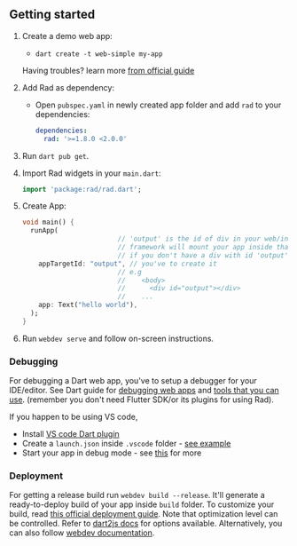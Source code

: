 ## Getting started

1. Create a demo web app:
    - `dart create -t web-simple my-app`
  
    Having troubles? learn more [from official guide](https://dart.dev/tutorials/web/get-started)
    
2. Add Rad as dependency:
    - Open `pubspec.yaml` in newly created app folder and add `rad` to your dependencies:
      ```yaml
      dependencies:
        rad: '>=1.8.0 <2.0.0'
      ```

3. Run `dart pub get`.

4. Import Rad widgets in your `main.dart`:
    ```dart
    import 'package:rad/rad.dart';
    ```

5. Create App:
    ```dart
    void main() {
      runApp(
                            // 'output' is the id of div in your web/index.html
                            // framework will mount your app inside that div
                            // if you don't have a div with id 'output' in web/index.html, 
        appTargetId: "output", // you've to create it
                            // e.g
                            //    <body>
                            //      <div id="output"></div> 
                            //    ...
        app: Text("hello world"),
      );
    }
    ```

6. Run `webdev serve` and follow on-screen instructions.

### Debugging

For debugging a Dart web app, you've to setup a debugger for your IDE/editor. See Dart guide for [debugging web apps](https://dart.dev/web/debugging) and [tools that you can use](https://dart.dev/tools#general-purpose-tools). (remember you don't need Flutter SDK/or its plugins for using Rad).

If you happen to be using VS code,

- Install [VS code Dart plugin](https://marketplace.visualstudio.com/items?itemName=Dart-Code.dart-code)
- Create a `launch.json` inside `.vscode` folder - [see example](https://github.com/erlage/rad/raw/main/example/vscode/launch.json)
- Start your app in debug mode - see [this](https://code.visualstudio.com/docs/editor/debugging) for more

### Deployment

For getting a release build run `webdev build --release`. It'll generate a ready-to-deploy build of your app inside `build` folder. To customize your build, read [this official deployment guide](https://dart.dev/web/deployment). Note that optimization level can be controlled. Refer to [dart2js docs](https://dart.dev/tools/dart2js) for options available. Alternatively, you can also follow [webdev documentation](https://dart.dev/tools/webdev).